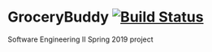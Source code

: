 # GroceryBuddy [![Build Status](https://travis-ci.com/Davidw1339/GroceryBuddy.svg?branch=master)](https://travis-ci.com/Davidw1339/GroceryBuddy)
Software Engineering II Spring 2019 project
